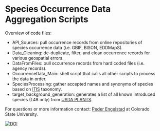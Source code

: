 # Species Occurrence Data Aggregation Scripts

Overview of code files:
* API_Sources: pull occurrence records from online repositories of species occurrence data (i.e. GBIF, BISON, EDDMapS).
* Data_Cleaning: de-duplicate, filter, and clean occurrence records for various geospatial errors.
* DataFromFiles: pull occurrence records from hard coded files (i.e. agency records).
* OccurrenceData_Main: shell script that calls all other scripts to process the data in order.
* SpeciesProcessing: gather accepted names and synonyms of species based on [ITIS](https://itis.gov/) taxonomy.
* target_background_generation: generates a list of all known introduced species (L48 only) from [USDA PLANTS](https://plants.sc.egov.usda.gov/).

For questions or more information contact: [Peder Engelstad](mailto:peder.engelstad@colostate.edu) at Colorado State University.

[![DOI](https://zenodo.org/badge/133727553.svg)](https://zenodo.org/badge/latestdoi/133727553)
